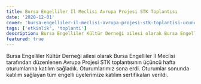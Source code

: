 ```yaml
---
title: Bursa Engelliler İl Meclisi Avrupa Projesi STK Toplantısı
date: '2020-12-01'
cover: 'bursa-engelliler-il-meclisi-avrupa-projesi-stk-toplantisi-ucuncu-hafta.jpg'
tags: ['etkinlik', 'toplanti']
description: Bursa Engelliler Kültür Derneği ailesi olarak Bursa Engelliler İl Meclisi tarafından düzenlenen Avrupa Projesi STK toplantısına katılım sağladık.
featured: true
---
```


Bursa Engelliler Kültür Derneği ailesi olarak Bursa Engelliler İl Meclisi tarafından düzenlenen Avrupa Projesi STK toplantısının üçüncü hafta oturumlarına katılım sağladık. Oturumlarımız sona erdi. Oturumlar sonunda katılım sağlayan tüm engelli üyelerimize katılım sertifikaları verildi.
